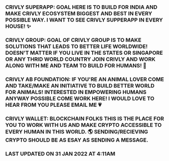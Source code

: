 ### CRIVLY SUPERAPP: GOAL HERE IS TO BUILD FOR INDIA AND MAKE CRIVLY ECOSYSTEM BIGGEST AND BEST IN EVERY POSSIBLE WAY. I WANT TO SEE CRIVLY SUPPERAPP IN EVERY HOUSE! ✨

### CRIVLY GROUP: GOAL OF CRIVLY GROUP IS TO MAKE SOLUTIONS THAT LEADS TO BETTER LIFE WORLDWIDE! DOESN'T MATTER IF YOU LIVE IN THE STATES OR SINGAPORE OR ANY THRID WORLD COUNTRY JOIN CRIVLY AND WORK ALONG WITH ME AND TEAM TO BUILD FOR HUMANS! 🌌

### CRIVLY AB FOUNDATION: IF YOU'RE AN ANIMAL LOVER COME AND TAKE/MAKE AN INITIATIVE TO BUILD BETTER WORLD FOR ANIMALS! INTERESTED IN EMPOWERING HUMANS ANYWAY POSSIBLE COME WORK HERE! I WOULD LOVE TO HEAR FROM YOU PLEASE EMAIL ME 💗

### CRIVLY WALLET: BLOCKCHAIN FOLKS THIS IS THE PLACE FOR YOU TO WORK WITH US AND MAKE CRYPTO ACCESSIBLE TO EVERY HUMAN IN THIS WORLD. 🌎 SENDING/RECIEVING CRYPTO SHOULD BE AS ESAY AS SENDING A MESSAGE. 

### LAST UPDATED ON 31 JAN 2022 AT 4:11AM
